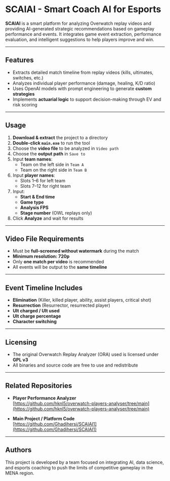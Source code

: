 

# SCAIAI - Smart Coach AI for Esports

**SCAIAI** is a smart platform for analyzing Overwatch replay videos and providing AI-generated strategic recommendations based on gameplay performance and events. It integrates game event extraction, performance evaluation, and intelligent suggestions to help players improve and win.

---

## Features

- Extracts detailed match timeline from replay videos (kills, ultimates, switches, etc.)
- Analyzes individual player performance (damage, healing, K/D ratio)
- Uses OpenAI models with prompt engineering to generate **custom strategies**
- Implements **actuarial logic** to support decision-making through EV and risk scoring

---

## Usage

1. **Download & extract** the project to a directory  
2. **Double-click `main.exe`** to run the tool  
3. Choose the **video file** to be analyzed in `Video path`  
4. Choose the **output path** in `Save to`  
5. Input **team names**:  
   - Team on the left side in `Team A`  
   - Team on the right side in `Team B`  
6. Input **player names**:  
   - Slots 1–6 for left team  
   - Slots 7–12 for right team  
7. Input:  
   - **Start & End time**  
   - **Game type**  
   - **Analysis FPS**  
   - **Stage number** (OWL replays only)  
8. Click **Analyze** and wait for results  

---

## Video File Requirements

- Must be **full-screened without watermark** during the match  
- **Minimum resolution: 720p**  
- Only **one match per video** is recommended  
- All events will be output to the **same timeline**

---

## Event Timeline Includes

- **Elimination** (Killer, killed player, ability, assist players, critical shot)  
- **Resurrection** (Resurrector, resurrected player)  
- **Ult charged / Ult used**  
- **Ult charge percentage**  
- **Character switching**

---

## Licensing

- The original Overwatch Replay Analyzer (ORA) used is licensed under **GPL v3**  
- All binaries and source code are free to use and redistribute

---

## Related Repositories

- **Player Performance Analyzer**  
  [https://github.com/hknl5/overwatch-players-analyser/tree/main](https://github.com/hknl5/overwatch-players-analyser/tree/main)

- **Main Project / Platform Code**  
  [https://github.com/Ghadihersi/SCAIAI1](https://github.com/Ghadihersi/SCAIAI1)

---

## Authors

This project is developed by a team focused on integrating AI, data science, and esports coaching to push the limits of competitive gameplay in the MENA region.
